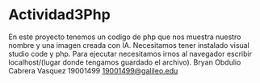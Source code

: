 # Actividad3Php
En este proyecto tenemos un codigo de php que nos muestra nuestro nombre y una imagen creada con IA.
Necesitamos tener instalado visual studio code y php.
Para ejecutar necesitamos irnos al navegador escribir localhost/(lugar donde tengamos guardado el archivo).
Bryan Obdulio Cabrera Vasquez
19001499
19001499@galileo.edu
